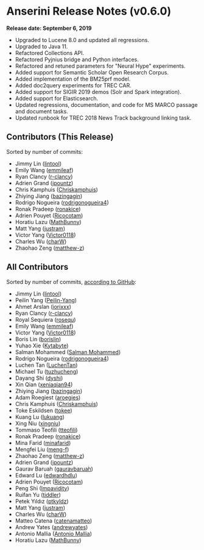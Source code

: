 # Anserini Release Notes (v0.6.0)

**Release date: September 6, 2019**

+ Upgraded to Lucene 8.0 and updated all regressions.
+ Upgraded to Java 11.
+ Refactored Collections API.
+ Refactored Pyjnius bridge and Python interfaces.
+ Refactored and retuned parameters for "Neural Hype" experiments.
+ Added support for Semantic Scholar Open Research Corpus.
+ Added implementation of the BM25prf model.
+ Added doc2query experiments for TREC CAR.
+ Added support for SIGIR 2019 demos (Solr and Spark integration).
+ Added support for Elasticsearch.
+ Updated regressions, documentation, and code for MS MARCO passage and document tasks.
+ Updated runbook for TREC 2018 News Track background linking task.

## Contributors (This Release)

Sorted by number of commits:

+ Jimmy Lin ([lintool](https://github.com/lintool))
+ Emily Wang ([emmileaf](https://github.com/emmileaf))
+ Ryan Clancy ([r-clancy](https://github.com/r-clancy))
+ Adrien Grand ([jpountz](https://github.com/jpountz))
+ Chris Kamphuis ([Chriskamphuis](https://github.com/Chriskamphuis))
+ Zhiying Jiang ([bazingagin](https://github.com/bazingagin))
+ Rodrigo Nogueira ([rodrigonogueira4](https://github.com/rodrigonogueira4))
+ Ronak Pradeep ([ronakice](https://github.com/ronakice))
+ Adrien Pouyet ([Ricocotam](https://github.com/Ricocotam))
+ Horatiu Lazu ([MathBunny](https://github.com/MathBunny))
+ Matt Yang ([justram](https://github.com/justram))
+ Victor Yang ([Victor0118](https://github.com/Victor0118))
+ Charles Wu ([charW](https://github.com/charW))
+ Zhaohao Zeng ([matthew-z](https://github.com/matthew-z))

## All Contributors

Sorted by number of commits, [according to GitHub](https://github.com/castorini/Anserini/graphs/contributors):

+ Jimmy Lin ([lintool](https://github.com/lintool))
+ Peilin Yang ([Peilin-Yang](https://github.com/Peilin-Yang))
+ Ahmet Arslan ([iorixxx](https://github.com/iorixxx))
+ Ryan Clancy ([r-clancy](https://github.com/r-clancy))
+ Royal Sequiera ([rosequ](https://github.com/rosequ))
+ Emily Wang ([emmileaf](https://github.com/emmileaf))
+ Victor Yang ([Victor0118](https://github.com/Victor0118))
+ Boris Lin ([borislin](https://github.com/borislin))
+ Yuhao Xie ([Kytabyte](https://github.com/Kytabyte))
+ Salman Mohammed ([Salman Mohammed](https://github.com/salman1993))
+ Rodrigo Nogueira ([rodrigonogueira4](https://github.com/rodrigonogueira4))
+ Luchen Tan ([LuchenTan](https://github.com/LuchenTan))
+ Michael Tu ([tuzhucheng](https://github.com/tuzhucheng))
+ Dayang Shi ([dyshi](https://github.com/dyshi))
+ Xin Qian ([xeniaqian94](https://github.com/xeniaqian94))
+ Zhiying Jiang ([bazingagin](https://github.com/bazingagin))
+ Adam Roegiest ([aroegies](https://github.com/aroegies))
+ Chris Kamphuis ([Chriskamphuis](https://github.com/Chriskamphuis))
+ Toke Eskildsen ([tokee](https://github.com/tokee))
+ Kuang Lu ([lukuang](https://github.com/lukuang))
+ Xing Niu ([xingniu](https://github.com/xingniu))
+ Tommaso Teofili ([tteofili](https://github.com/tteofili))
+ Ronak Pradeep ([ronakice](https://github.com/ronakice))
+ Mina Farid ([minafarid](https://github.com/minafarid))
+ Mengfei Liu ([meng-f](https://github.com/meng-f))
+ Zhaohao Zeng ([matthew-z](https://github.com/matthew-z))
+ Adrien Grand ([jpountz](https://github.com/jpountz))
+ Gaurav Baruah ([gauravbaruah](https://github.com/gauravbaruah))
+ Edward Lu ([edwardhdlu](https://github.com/edwardhdlu))
+ Adrien Pouyet ([Ricocotam](https://github.com/Ricocotam))
+ Peng Shi ([Impavidity](https://github.com/Impavidity))
+ Ruifan Yu ([tiddler](https://github.com/tiddler))
+ Petek Yıldız ([ptkyldz](https://github.com/ptkyldz))
+ Matt Yang ([justram](https://github.com/justram))
+ Charles Wu ([charW](https://github.com/charW))
+ Matteo Catena ([catenamatteo](https://github.com/catenamatteo))
+ Andrew Yates ([andrewyates](https://github.com/andrewyates))
+ Antonio Mallia ([Antonio Mallia](https://github.com/amallia))
+ Horatiu Lazu ([MathBunny](https://github.com/MathBunny))
